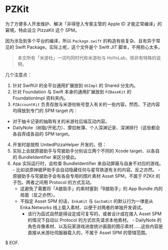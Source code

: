# PZKit

为了方便多人开发维护、解决「非得登入专案主管的 Apple ID 才能正常编译」的窘境，特此设立 PizzaKit 这个 SPM。

因为涉及到多个平台的编译，所以 `Package.swift` 的构造有些复杂、且有异于常见的 Swift Package。实际上呢，这个文件是个 Swift JIT 脚本，不用担心太多。

> 本文所有「米游社」一词均同时代称米游社与 HoYoLab，除非有特殊的说明。

几个注意点：

1. 针对 SwiftUI 的全平台通用扩展放到 `OSImpl` 的 Shared 分支内。
2. 针对 Foundation 与 Swift 本身的通用扩展放到 `PZBaseKit` 的 FoundationImpl 资料夹内。
3. `PZAccountKit` 负责存放与米游社帐号登入有关的一些内容。然而，下述内容均得放到专门的 SPM target 内：
  - 对于抽卡记录的抽取有关的米游社后端互动内容。
  - DailyNote（树脂/开拓力）、摩拉帐簿、个人深渊记录、深渊排行（这些都会各自弄成各自的 SPM target。
4. 开发时是按照 UnitedPizzaHelper 开发的，但：
  1. 实际上会就原披助手与穹披助手分别设立两个不同的 Xcode target、以各自的 BundleIdentifier 来区分彼此。
  2. App 实际运行时，会检查 BundleIdentifier 来自动屏蔽与自身不对应的游戏。
    - 比如说原神披萨助手会自动隐藏任何与星穹铁道有关的内容。反之亦然。
    - 原披助手与穹披助手会有各自专用的图片素材 Asset SPM，不属于 PZKit 的子包。两者之间用 Protocol 的方式互动。
      - 这避免了需要将「A披助手」的素材塞到「B披助手」的 App Bundle 内的局面（反之亦然）。
      - 不指定 Asset SPM 的话，`EnkaKit` 与 `GachaKit` 的默认行为一律是从 Enka.Networks 线上载入素材、以便于对两者的单独开发调试。
        - 该行为函式自然是得设定成可复写的，或者设计成在接入 Asset SPM 的情况下自动以 Protocol 的方式优先请求本地素材。
    - DailyNote 的角色肖像素材、以及玩家游戏进度统计画面的图示素材……这些内容是直接从米游社伺服器载入的，不属于 Asset SPM 的管辖范围。

$ EOF.
